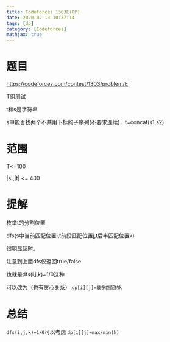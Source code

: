 ```yaml
---
title: Codeforces 1303E(DP)
date: 2020-02-13 10:37:14
tags: [dp]
category: [Codeforces]
mathjax: true
---
```


# 题目

https://codeforces.com/contest/1303/problem/E

T组测试

t和s是字符串

s中能否找两个不共用下标的子序列(不要求连续)，t=concat(s1,s2)

# 范围

T<=100

|s|,|t| <= 400

# 提解

枚举t的分割位置

dfs(s中当前匹配位置i,t前段匹配位置j,t后半匹配位置k)

很明显超时。

注意到上面dfs仅返回true/false

也就是dfs(i,j,k)=1/0这种

可以改为（也有贪心关系）,`dp[i][j]=最多匹配的k`

# 总结

`dfs(i,j,k)=1/0`可以考虑 `dp[i][j]=max/min(k)`

